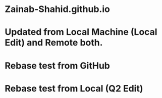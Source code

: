 # Zainab-Shahid.github.io

# Updated from Local Machine (Local Edit) and Remote both.
# Rebase test from GitHub
# Rebase test from Local (Q2 Edit)

